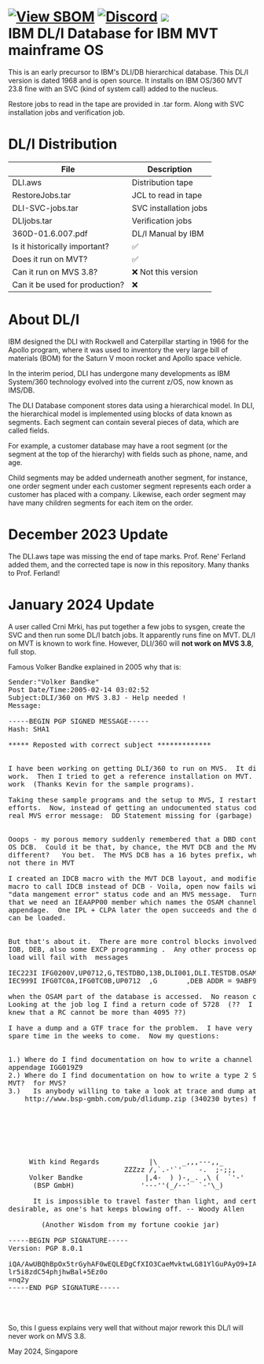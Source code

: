 [![View SBOM](https://img.shields.io/badge/sbom.sh-viewSBOM-blue?link=https%3A%2F%2Fsbom.sh%2Fdc1800c8-18d7-4b52-8733-9f208e2d6715)](https://sbom.sh/dc1800c8-18d7-4b52-8733-9f208e2d6715)
[![Discord](https://img.shields.io/discord/423767742546575361.svg?label=&logo=discord&logoColor=ffffff&color=7389D8&labelColor=6A7EC2)](https://discord.gg/vpEv3HJ)
<a href="https://hits.seeyoufarm.com"><img src="https://hits.seeyoufarm.com/api/count/incr/badge.svg?url=https%3A%2F%2Fgithub.com%2Fmoshix%2FDLI&count_bg=%2379C83D&title_bg=%23555555&icon=ibm.svg&icon_color=%23E7E7E7&title=Views&edge_flat=false"/></a>
<br>
IBM DL/I Database for IBM MVT mainframe OS 
==========================================

This is an early precursor to IBM's DLI/DB hierarchical database.  This DL/I version is dated 1968 and is open source. It installs on IBM OS/360 MVT 23.8 fine with an SVC (kind of system call) added to the nucleus.  

Restore jobs to read in the tape are provided in .tar form. Along with SVC installation jobs and verification job.   

DL/I Distribution
==================

| File                           | Description           |
| ------------------------------ | --------------------- |
| DLI.aws                        | Distribution tape     |  
| RestoreJobs.tar                | JCL to read in tape   |  
| DLI-SVC-jobs.tar               | SVC installation jobs |
| DLIjobs.tar                    | Verification jobs     |
| 360D-01.6.007.pdf              | DL/I Manual by IBM    |
| Is it historically important?  | :white_check_mark:    |  
| Does it run on MVT?            | :white_check_mark:    |
| Can it run on MVS 3.8?         | :x:  Not this version |
| Can it be used for production? | :x:                   |  

About DL/I
==========

IBM designed the DLI with Rockwell and Caterpillar starting in 1966 for the Apollo program, where it was used to inventory the very large bill of materials (BOM) for the Saturn V moon rocket and Apollo space vehicle.


In the interim period, DLI has undergone many developments as IBM System/360 technology evolved into the current z/OS, now known as IMS/DB. 

The DLI Database component stores data using a hierarchical model. In DLI, the hierarchical model is implemented using blocks of data known as segments. Each segment can contain several pieces of data, which are called fields.   

For example, a customer database may have a root segment (or the segment at the top of the hierarchy) with fields such as phone, name, and age.   

Child segments may be added underneath another segment, for instance, one order segment under each customer segment represents each order a customer has placed with a company. Likewise, each order segment may have many children segments for each item on the order.  

December 2023 Update
====================

The DLI.aws tape was missing the end of tape marks. Prof. Rene' Ferland added them, and the corrected tape is now in this repository. Many thanks to Prof. Ferland!

January 2024 Update
====================

A user called Crni Mrki, has put together a few jobs to sysgen, create the SVC and then run some DL/I batch jobs. It apparently runs fine on MVT. DL/I on MVT is known to work fine. However, DLI/360 will **not work on MVS 3.8**, full stop. 

Famous Volker Bandke explained in 2005 why that is:   
  
<pre>
Sender:"Volker Bandke"
Post Date/Time:2005-02-14 03:02:52
Subject:DLI/360 on MVS 3.8J - Help needed !
Message:

-----BEGIN PGP SIGNED MESSAGE-----
Hash: SHA1

***** Reposted with correct subject *************


I have been working on getting DLI/360 to run on MVS.  It did not
work.  Then I tried to get a reference installation on MVT.  It did
work  (Thanks Kevin for the sample programs).

Taking these sample programs and the setup to MVS, I restarted my
efforts.  Now, instead of getting an undocumented status code I got a
real MVS error message:  DD Statement missing for (garbage)


Ooops - my porous memory suddenly remembered that a DBD contaisn an
OS DCB.  Could it be that, by chance, the MVT DCB and the MVS DCB are
different?   You bet.  The MVS DCB has a 16 bytes prefix, which is
not there in MVT

I created an IDCB macro with the MVT DCB layout, and modified DBDGEN
macro to call IDCB instead of DCB - Voila, open now fails with a
"data mangement error" status code and an MVS message.  Turns out
that we need an IEAAPP00 member which names the OSAM channel end
appendage.  One IPL + CLPA later the open succeeds and the database
can be loaded.


But that's about it.  There are more control blocks involved, like
IOB, DEB, also some EXCP programming .  Any other process option but
load will fail with  messages

IEC223I IFG0200V,UP0712,G,TESTDBO,13B,DLI001,DLI.TESTDB.OSAM
IEC999I IFG0TC0A,IFG0TC0B,UP0712  ,G       ,DEB ADDR = 9ABF9C
      
when the OSAM part of the database is accessed.  No reason code. 
Looking at the job log I find a return code of 5728  (??  I always
knew that a RC cannot be more than 4095 ??)

I have a dump and a GTF trace for the problem.  I have very little
spare time in the weeks to come.  Now my questions:


1.)	Where do I find documentation on how to write a channel end
appendage IGG019Z9
2.)	Where do I find documentation on how to write a type 2 SVC for
MVT?  for MVS?       
3.)   Is anybody willing to take a look at trace and dump at
	http://www.bsp-gmbh.com/pub/dlidump.zip (340230 bytes) for me?


      
      
      
      
                                                            
     With kind Regards            |\      _,,,---,,_        
                            ZZZzz /,`.-'`'    -.  ;-;;,     
     Volker Bandke               |,4-  ) )-,_. ,\ (  `'-'   
      (BSP GmbH)                '---''(_/--'  `-'\_)        
                                                            
      It is impossible to travel faster than light, and certainly not
desirable, as one's hat keeps blowing off. -- Woody Allen
      
        (Another Wisdom from my fortune cookie jar)         

-----BEGIN PGP SIGNATURE-----
Version: PGP 8.0.1

iQA/AwUBQhBpOx5trGyhAF0wEQLEDgCfXIO3CaeMvktwLG81YlGuPAyO9+IAn0P3
lr5i8zdC54phjhwBal+5Ez0o
=nq2y
-----END PGP SIGNATURE-----
</pre>
<br><br>
<br>
So, this I guess explains very well that without major rework this DL/I will never work on MVS 3.8. 
  
May 2024, Singapore
